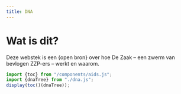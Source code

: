 ```yaml
---
title: DNA
---
```

# Wat is dit?

Deze webstek is een {open bron} over hoe De Zaak – een zwerm van bevlogen ZZP-ers – werkt en waarom.

~~~js
import {toc} from "/components/aids.js";
import {dnaTree} from "./dna.js";
display(toc()(dnaTree));
~~~
